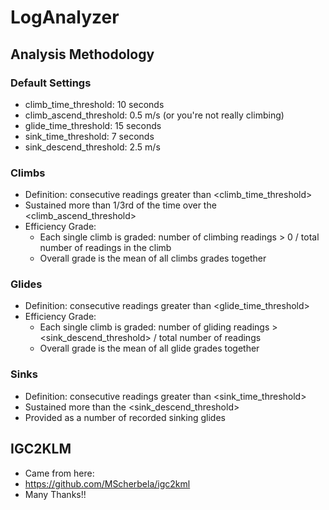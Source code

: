 # LogAnalyzer

## Analysis Methodology
### Default Settings
- climb_time_threshold: 10 seconds
- climb_ascend_threshold: 0.5 m/s (or you're not really climbing)
- glide_time_threshold: 15 seconds
- sink_time_threshold: 7 seconds
- sink_descend_threshold: 2.5 m/s

### Climbs
- Definition: consecutive readings greater than <climb_time_threshold>
- Sustained more than 1/3rd of the time over the <climb_ascend_threshold>
- Efficiency Grade:
  - Each single climb is graded: number of climbing readings > 0 / total number of readings in the climb
  - Overall grade is the mean of all climbs grades together

### Glides
- Definition: consecutive readings greater than <glide_time_threshold>
- Efficiency Grade:
  - Each single climb is graded: number of gliding readings > <sink_descend_threshold> / total number of readings
  - Overall grade is the mean of all glide grades together

### Sinks
- Definition: consecutive readings greater than <sink_time_threshold>
- Sustained more than the <sink_descend_threshold>
- Provided as a number of recorded sinking glides

## IGC2KLM
- Came from here: 
- https://github.com/MScherbela/igc2kml
- Many Thanks!!
